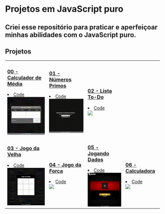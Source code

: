 # Projetos em JavaScript puro
Criei esse repositório para praticar e aperfeiçoar minhas abilidades com o JavaScript puro.
---
## Projetos
<table>
    <tr>
        <td>
            <h3><a href="https://ezzysant.github.io/Projects-JavaScript/calc-media/index.html">00 - Calculador de Média</a></h3>
            <li><a href="./calc-media/">Code</a></li>
            <a href="https://ezzysant.github.io/Projects-JavaScript/calc-media/index.html"><img src="img/calc-media.gif" width="250px"></a>
        </td>
        <td>
            <h3><a href="https://ezzysant.github.io/Projects-JavaScript/numb-primos/index.html">01 - Números Primos</a></h3>
            <li><a href="./numb-primos/">Code</a></li>
            <a href="https://ezzysant.github.io/Projects-JavaScript/numb-primos/index.html"><img src="img/numb-primos.gif" width="250px"></a>
        </td>
        <td>
            <h3><a href="https://ezzysant.github.io/Projects-JavaScript/to-do-list/index.html">02 - Lista To-Do</a></h3>
            <li><a href="./to-do-list/">Code</a></li>
            <a href="https://ezzysant.github.io/Projects-JavaScript/to-do-list/index.html"><img src="img/list.gif" width="250px"></a>
        </td>
    </tr>
    <tr>
        <td>
            <h3><a href="https://ezzysant.github.io/Projects-JavaScript/tic-tac-toe/index.html">03 - Jogo da Velha</a></h3>
            <li><a href="./tic-tac-toe/">Code</a></li>
            <a href="https://ezzysant.github.io/Projects-JavaScript/tic-tac-toe/index.html"><img src="img/jogodavelha.gif" width="250px"></a>
        </td>
        <td>
            <h3><a href="https://ezzysant.github.io/Projects-JavaScript/hangman/index.html">04 - Jogo da Forca</a></h3>
            <li><a href="./hangman/">Code</a></li>
            <a href="https://ezzysant.github.io/Projects-JavaScript/hangman/index.html"><img src="img/jogodaforca.gif" width="250px"></a>
        </td>
        <td>
            <h3><a href="https://ezzysant.github.io/Projects-JavaScript/rolldice/index.html">05 - Jogando Dados</a></h3>
            <li><a href="./rolldice/">Code</a></li>
            <a href="https://ezzysant.github.io/Projects-JavaScript/rolldice/index.html"><img src="img/dados.gif" width="250px"></a>
        </td>
        <td>
            <h3><a href="https://ezzysant.github.io/Projects-JavaScript/calc/index.html">06 - Calculadora</a></h3>
            <li><a href="./calc/">Code</a></li>
            <a href="https://ezzysant.github.io/Projects-JavaScript/calc/index.html"><img src="img/calc.gif" width="250px"></a>
        </td>
    </tr>
</table>
